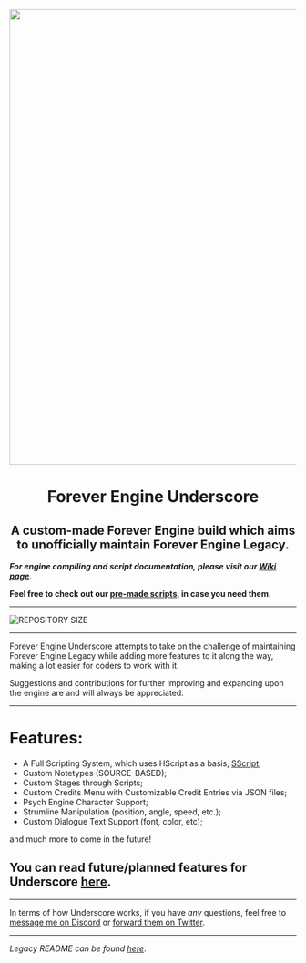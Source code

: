<p align="center">
  <img src="https://cdn.discordapp.com/attachments/930661629505466448/1031418430760427530/feULogo.png" width="800"/></a>
  <h1 align="center">Forever Engine Underscore</h1>
  <h2 align="center">A custom-made Forever Engine build which aims to unofficially maintain Forever Engine Legacy.</h2>
</p>

***For engine compiling and script documentation, please visit our [Wiki page](https://github.com/BeastlyGhost/Forever-Engine-Underscore/wiki)***.

**Feel free to check out our [pre-made scripts](https://github.com/BeastlyGhost/Forever-Engine-Underscore/tree/master/docs), in case you need them.**

----------------------------------------------

![REPOSITORY SIZE](https://img.shields.io/github/repo-size/BeastlyGhost/Forever-Engine-Underscore)

----------------------------------------------
Forever Engine Underscore attempts to take on the challenge of maintaining Forever Engine Legacy while adding more features to it along the way, making a lot easier for coders to work with it.

Suggestions and contributions for further improving and expanding upon the engine are and will always be appreciated.

----------------------------------------------
# Features:
* A Full Scripting System, which uses HScript as a basis, [SScript](https://github.com/TheWorldMachinima/SScript);
* Custom Notetypes (SOURCE-BASED);
* Custom Stages through Scripts;
* Custom Credits Menu with Customizable Credit Entries via JSON files;
* Psych Engine Character Support;
* Strumline Manipulation (position, angle, speed, etc.);
* Custom Dialogue Text Support (font, color, etc);

and much more to come in the future!

## You can read future/planned features for Underscore [here](/docs/PLANNED-FEATURES.md).

----------------------------------------------
In terms of how Underscore works, if you have *any* questions, feel free to [message me on Discord](https://discord.com/users/597124141530742805) or [forward them on Twitter](https://twitter.com/Fan_de_RPG).

----------------------------------------------
*Legacy README can be found [here](https://github.com/Yoshubs/Forever-Engine-Legacy/blob/master/README.md)*.
